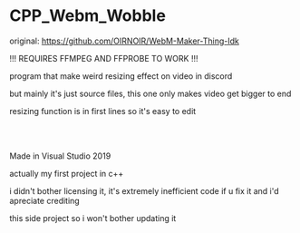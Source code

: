 # CPP_Webm_Wobble
original: https://github.com/OIRNOIR/WebM-Maker-Thing-Idk

!!! REQUIRES FFMPEG AND FFPROBE TO WORK !!!

program that make weird resizing effect on video in discord

but mainly it's just source files, this one only makes video get bigger to end

resizing function is in first lines so it's easy to edit
 
 <br/><br/>
 
Made in Visual Studio 2019 

actually my first project in c++

i didn't bother licensing it, it's extremely inefficient code
if u fix it and i'd apreciate crediting

this side project so i won't bother updating it
